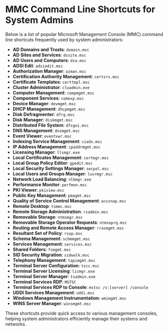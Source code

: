# MMC Command Line Shortcuts for System Admins

Below is a list of popular Microsoft Management Console (MMC) command line shortcuts frequently used by system administrators:

- **AD Domains and Trusts**: `domain.msc`
- **AD Sites and Services**: `dssite.msc`
- **AD Users and Computers**: `dsa.msc`
- **ADSI Edit**: `adsiedit.msc`
- **Authorization Manager**: `azman.msc`
- **Certification Authority Management**: `certsrv.msc`
- **Certificate Templates**: `certtmpl.msc`
- **Cluster Administrator**: `cluadmin.exe`
- **Computer Management**: `compmgmt.msc`
- **Component Services**: `comexp.msc`
- **Device Manager**: `devmgmt.msc`
- **DHCP Management**: `dhcpmgmt.msc`
- **Disk Defragmenter**: `dfrg.msc`
- **Disk Manager**: `diskmgmt.msc`
- **Distributed File System**: `dfsgui.msc`
- **DNS Management**: `dnsmgmt.msc`
- **Event Viewer**: `eventvwr.msc`
- **Indexing Service Management**: `ciadv.msc`
- **IP Address Management**: `ipaddrmgmt.msc`
- **Licensing Manager**: `llsmgr.exe`
- **Local Certificates Management**: `certmgr.msc`
- **Local Group Policy Editor**: `gpedit.msc`
- **Local Security Settings Manager**: `secpol.msc`
- **Local Users and Groups Manager**: `lusrmgr.msc`
- **Network Load Balancing**: `nlbmgr.exe`
- **Performance Monitor**: `perfmon.msc`
- **PKI Viewer**: `pkiview.msc`
- **Public Key Management**: `pkmgmt.msc`
- **Quality of Service Control Management**: `acssnap.msc`
- **Remote Desktop**: `tsmmc.msc`
- **Remote Storage Administration**: `rsadmin.msc`
- **Removable Storage**: `ntmsmgr.msc`
- **Removable Storage Operator Requests**: `ntmsoprq.msc`
- **Routing and Remote Access Manager**: `rrasmgmt.msc`
- **Resultant Set of Policy**: `rsop.msc`
- **Schema Management**: `schmmgmt.msc`
- **Services Management**: `services.msc`
- **Shared Folders**: `fsmgmt.msc`
- **SID Security Migration**: `sidwalk.msc`
- **Telephony Management**: `tapimgmt.msc`
- **Terminal Server Configuration**: `tscc.msc`
- **Terminal Server Licensing**: `licmgr.exe`
- **Terminal Server Manager**: `tsadmin.exe`
- **Terminal Services RDP**: `MSTSC`
- **Terminal Services RDP to Console**: `mstsc /v:[server] /console`
- **UDDI Services Management**: `uddi.msc`
- **Windows Management Instrumentation**: `wmimgmt.msc`
- **WINS Server Manager**: `winsmgmt.msc`

These shortcuts provide quick access to various management consoles, helping system administrators efficiently manage their systems and networks.
